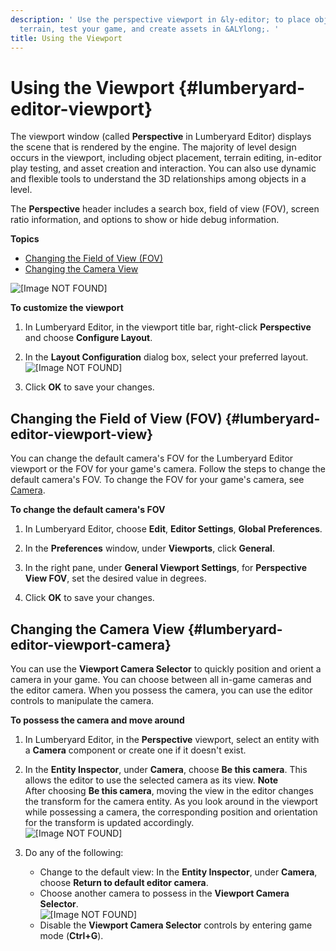 ```yaml
---
description: ' Use the perspective viewport in &ly-editor; to place objects, edit
  terrain, test your game, and create assets in &ALYlong;. '
title: Using the Viewport
---
```

# Using the Viewport {#lumberyard-editor-viewport}

The viewport window \(called **Perspective** in Lumberyard Editor\) displays the scene that is rendered by the engine\. The majority of level design occurs in the viewport, including object placement, terrain editing, in\-editor play testing, and asset creation and interaction\. You can also use dynamic and flexible tools to understand the 3D relationships among objects in a level\.

The **Perspective** header includes a search box, field of view \(FOV\), screen ratio information, and options to show or hide debug information\. 

**Topics**
+ [Changing the Field of View \(FOV\)](#lumberyard-editor-viewport-view)
+ [Changing the Camera View](#lumberyard-editor-viewport-camera)

![\[Image NOT FOUND\]](/images/userguide/lumberyard-editor-viewport.png)

**To customize the viewport**

1. In Lumberyard Editor, in the viewport title bar, right\-click **Perspective** and choose **Configure Layout**\.

1. In the **Layout Configuration** dialog box, select your preferred layout\.  
![\[Image NOT FOUND\]](/images/shared/cinematics-cameras-focus-layout-configuration.png)

1. Click **OK** to save your changes\.

## Changing the Field of View \(FOV\) {#lumberyard-editor-viewport-view}

You can change the default camera's FOV for the Lumberyard Editor viewport or the FOV for your game's camera\. Follow the steps to change the default camera's FOV\. To change the FOV for your game's camera, see [Camera](/docs/userguide/components/camera.md)\.

**To change the default camera's FOV**

1. In Lumberyard Editor, choose **Edit**, **Editor Settings**, **Global Preferences**\.

1. In the **Preferences** window, under **Viewports**, click **General**\.

1. In the right pane, under **General Viewport Settings**, for **Perspective View FOV**, set the desired value in degrees\.

1. Click **OK** to save your changes\.

## Changing the Camera View {#lumberyard-editor-viewport-camera}

You can use the **Viewport Camera Selector** to quickly position and orient a camera in your game\. You can choose between all in\-game cameras and the editor camera\. When you possess the camera, you can use the editor controls to manipulate the camera\.

**To possess the camera and move around**

1. In Lumberyard Editor, in the **Perspective** viewport, select an entity with a **Camera** component or create one if it doesn't exist\.

1. In the **Entity Inspector**, under **Camera**, choose **Be this camera**\. This allows the editor to use the selected camera as its view\.
**Note**  
After choosing **Be this camera**, moving the view in the editor changes the transform for the camera entity\. As you look around in the viewport while possessing a camera, the corresponding position and orientation for the transform is updated accordingly\.  
![\[Image NOT FOUND\]](/images/userguide/camera-selector-be-camera.png)

1. Do any of the following:
   + Change to the default view: In the **Entity Inspector**, under **Camera**, choose **Return to default editor camera**\.
   + Choose another camera to possess in the **Viewport Camera Selector**\.  
![\[Image NOT FOUND\]](/images/userguide/camera-selector-camera-options.png)
   + Disable the **Viewport Camera Selector** controls by entering game mode \(**Ctrl\+G**\)\.